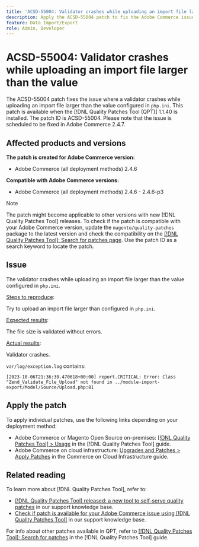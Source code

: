 ```yaml
---
title: 'ACSD-55004: Validator crashes while uploading an import file larger than the value'
description: Apply the ACSD-55004 patch to fix the Adobe Commerce issue where a validator crashes while uploading an import file larger than the value configured in `php.ini`.
feature: Data Import/Export
role: Admin, Developer
---
```

# ACSD-55004: Validator crashes while uploading an import file larger than the value 

The ACSD-55004 patch fixes the issue where a validator crashes while uploading an import file larger than the value configured in `php.ini`. This patch is available when the [!DNL Quality Patches Tool (QPT)] 1.1.40 is installed. The patch ID is ACSD-55004. Please note that the issue is scheduled to be fixed in Adobe Commerce 2.4.7.

## Affected products and versions

**The patch is created for Adobe Commerce version:**

* Adobe Commerce (all deployment methods) 2.4.6

**Compatible with Adobe Commerce versions:**

* Adobe Commerce (all deployment methods) 2.4.6 - 2.4.6-p3

>[!NOTE]
>
>The patch might become applicable to other versions with new [!DNL Quality Patches Tool] releases. To check if the patch is compatible with your Adobe Commerce version, update the `magento/quality-patches` package to the latest version and check the compatibility on the [[!DNL Quality Patches Tool]: Search for patches page](https://experienceleague.adobe.com/tools/commerce-quality-patches/index.html). Use the patch ID as a search keyword to locate the patch.

## Issue

The validator crashes while uploading an import file larger than the value configured in `php.ini`.

<u>Steps to reproduce</u>:

Try to upload an import file larger than configured in `php.ini`.

<u>Expected results</u>:

The file size is validated without errors.

<u>Actual results</u>:

Validator crashes.

`var/log/exception.log` contains:

`[2023-10-06T21:36:30.470618+00:00] report.CRITICAL: Error: Class "Zend_Validate_File_Upload" not found in ../module-import-export/Model/Source/Upload.php:81`

## Apply the patch

To apply individual patches, use the following links depending on your deployment method:

* Adobe Commerce or Magento Open Source on-premises: [[!DNL Quality Patches Tool] > Usage](https://experienceleague.adobe.com/docs/commerce-operations/tools/quality-patches-tool/usage.html) in the [!DNL Quality Patches Tool] guide.
* Adobe Commerce on cloud infrastructure: [Upgrades and Patches > Apply Patches](https://experienceleague.adobe.com/docs/commerce-cloud-service/user-guide/develop/upgrade/apply-patches.html) in the Commerce on Cloud Infrastructure guide.

## Related reading

To learn more about [!DNL Quality Patches Tool], refer to:

* [[!DNL Quality Patches Tool] released: a new tool to self-serve quality patches](/help/announcements/adobe-commerce-announcements/magento-quality-patches-released-new-tool-to-self-serve-quality-patches.md) in our support knowledge base.
* [Check if patch is available for your Adobe Commerce issue using [!DNL Quality Patches Tool]](/help/support-tools/patches-available-in-qpt-tool/check-patch-for-magento-issue-with-magento-quality-patches.md) in our support knowledge base.

For info about other patches available in QPT, refer to [[!DNL Quality Patches Tool]: Search for patches](https://experienceleague.adobe.com/tools/commerce-quality-patches/index.html) in the [!DNL Quality Patches Tool] guide.
